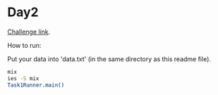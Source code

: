 # Day2

[Challenge link](https://adventofcode.com/2021/day/2).

How to run:

Put your data into 'data.txt' (in the same directory as this readme file).

```sh
mix
ies -S mix
Task1Runner.main()
```
